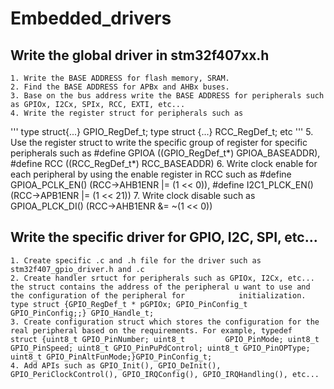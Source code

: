 # Embedded_drivers
## Write the global driver in stm32f407xx.h

	1. Write the BASE ADDRESS for flash memory, SRAM.
	2. Find the BASE ADDRESS for APBx and AHBx buses.
	3. Base on the bus address write the BASE ADDRESS for peripherals such as GPIOx, I2Cx, SPIx, RCC, EXTI, etc...
	4. Write the register struct for peripherals such as 
'''
	type struct{...} GPIO_RegDef_t; 
	type struct {...} RCC_RegDef_t;
	etc
'''
	5. Use the register struct to write the specific group of register for specific peripherals such as #define GPIOA	((GPIO_RegDef_t*) 		GPIOA_BASEADDR), #define RCC	((RCC_RegDef_t*) RCC_BASEADDR)
	6. Write clock enable for each peripheral by using the enable register in RCC such as #define GPIOA_PCLK_EN()	(RCC->AHB1ENR |= (1 		<< 0)), #define I2C1_PLCK_EN()	(RCC->APB1ENR |= (1 << 21))
	7. Write clock disable such as GPIOA_PLCK_DI()	(RCC->AHB1ENR &= ~(1 << 0))

## Write the specific driver for GPIO, I2C, SPI, etc...
	1. Create specific .c and .h file for the driver such as stm32f407_gpio_driver.h and .c
	2. Create handler srtuct for peripherals such as GPIOx, I2Cx, etc... the struct contains the address of the peripheral u want to use and the configuration of the peripheral for 			initialization. type struct {GPIO_RegDef_t * pGPIOx; GPIO_PinConfig_t GPIO_PinConfig;;} GPIO_Handle_t;
	3. Create configuration struct which stores the configuration for the real peripheral based on the requirements. For example, typedef 		struct {uint8_t GPIO_PinNumber; uint8_t 		GPIO_PinMode; uint8_t GPIO_PinSpeed; uint8_t GPIO_PinPuPdControl; uint8_t GPIO_PinOPType; uint8_t GPIO_PinAltFunMode;}GPIO_PinConfig_t;
	4. Add APIs such as GPIO_Init(), GPIO_DeInit(), GPIO_PeriClockControl(), GPIO_IRQConfig(), GPIO_IRQHandling(), etc...
